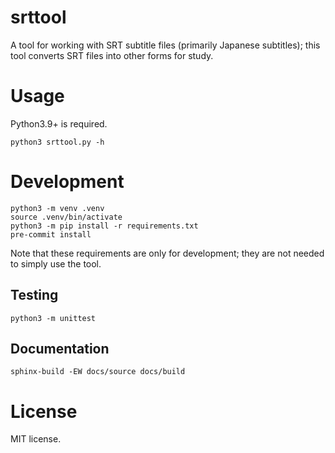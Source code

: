 # srttool

A tool for working with SRT subtitle files (primarily Japanese subtitles); this
tool converts SRT files into other forms for study.

# Usage

Python3.9+ is required.

`python3 srttool.py -h`

# Development

```
python3 -m venv .venv
source .venv/bin/activate
python3 -m pip install -r requirements.txt
pre-commit install
```

Note that these requirements are only for development; they are not needed to
simply use the tool.

## Testing

`python3 -m unittest`

## Documentation

`sphinx-build -EW docs/source docs/build`

# License

MIT license.
